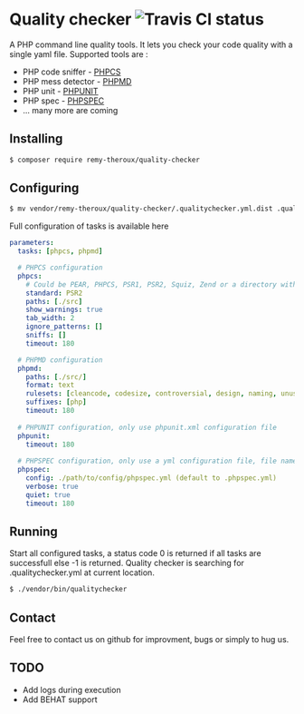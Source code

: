 Quality checker  ![Travis CI status](https://travis-ci.org/remy-theroux/quality-checker.svg?branch=master "Travis CI status")
===============

A PHP command line quality tools. It lets you check your code quality with a single yaml file.
Supported tools are :
- PHP code sniffer - [PHPCS](https://github.com/squizlabs/PHP_CodeSniffer)
- PHP mess detector - [PHPMD](http://http://phpmd.org/)
- PHP unit - [PHPUNIT](https://phpunit.de/)
- PHP spec - [PHPSPEC](http://phpspec.readthedocs.org/en/latest/)
- ... many more are coming

Installing
--
```sh
$ composer require remy-theroux/quality-checker
```

Configuring
--
```sh
$ mv vendor/remy-theroux/quality-checker/.qualitychecker.yml.dist .qualitychecker.yml
```

Full configuration of tasks is available here

```yml
parameters:
  tasks: [phpcs, phpmd]

  # PHPCS configuration
  phpcs:
    # Could be PEAR, PHPCS, PSR1, PSR2, Squiz, Zend or a directory with a ruleset './vendor/iadvize/php-convention/phpcs/Iadvize'
    standard: PSR2
    paths: [./src]
    show_warnings: true
    tab_width: 2
    ignore_patterns: []
    sniffs: []
    timeout: 180

  # PHPMD configuration
  phpmd:
    paths: [./src/]
    format: text
    rulesets: [cleancode, codesize, controversial, design, naming, unusedcode]
    suffixes: [php]
    timeout: 180
    
  # PHPUNIT configuration, only use phpunit.xml configuration file
  phpunit:
    timeout: 180
    
  # PHPSPEC configuration, only use a yml configuration file, file name can be configured
  phpspec:
    config: ./path/to/config/phpspec.yml (default to .phpspec.yml)
    verbose: true
    quiet: true
    timeout: 180
```

Running
--
Start all configured tasks, a status code 0 is returned if all tasks are successfull else -1 is returned.
Quality checker is searching for .qualitychecker.yml at current location.

```sh
$ ./vendor/bin/qualitychecker
```

Contact
--
Feel free to contact us on github for improvment, bugs or simply to hug us.

TODO
--
* Add logs during execution
* Add BEHAT support

